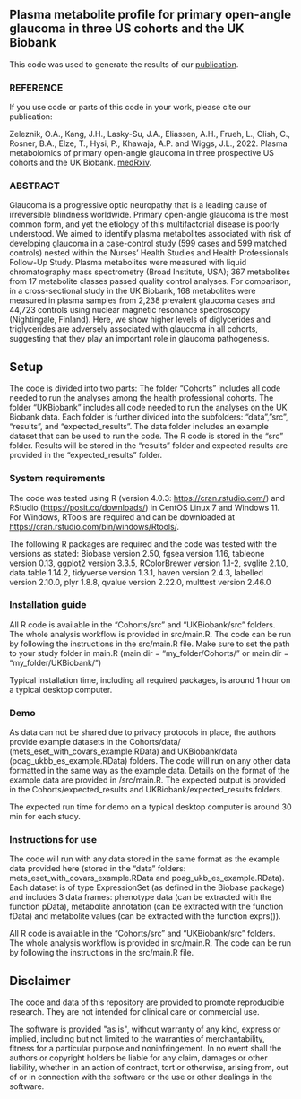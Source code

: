 ## Plasma metabolite profile for primary open-angle glaucoma in three US cohorts and the UK Biobank

This code was used to generate the results of our [publication](https://www.medrxiv.org/content/10.1101/2022.02.24.22271483v1). 

### REFERENCE
If you use code or parts of this code in your work, please cite our publication:

Zeleznik, O.A., Kang, J.H., Lasky-Su, J.A., Eliassen, A.H., Frueh, L., Clish, C., Rosner, B.A., Elze, T., Hysi, P., Khawaja, A.P. and Wiggs, J.L., 2022. Plasma metabolomics of primary open-angle glaucoma in three prospective US cohorts and the UK Biobank. [medRxiv](https://www.medrxiv.org/content/10.1101/2022.02.24.22271483v1).

### ABSTRACT

Glaucoma is a progressive optic neuropathy that is a leading cause of irreversible blindness worldwide. Primary open-angle glaucoma is the most common form, and yet the etiology of this multifactorial disease is poorly understood. We aimed to identify plasma metabolites associated with risk of developing glaucoma in a case-control study (599 cases and 599 matched controls) nested within the Nurses’ Health Studies and Health Professionals Follow-Up Study. Plasma metabolites were measured with liquid chromatography mass spectrometry (Broad Institute, USA); 367 metabolites from 17 metabolite classes passed quality control analyses. For comparison, in a cross-sectional study in the UK Biobank, 168 metabolites were measured in plasma samples from 2,238 prevalent glaucoma cases and 44,723 controls using nuclear magnetic resonance spectroscopy (Nightingale, Finland). Here, we show higher levels of diglycerides and triglycerides are adversely associated with glaucoma in all cohorts, suggesting that they play an important role in glaucoma pathogenesis.

## Setup

The code is divided into two parts: The folder “Cohorts” includes all code needed 
to run the analyses among the health professional cohorts. The folder “UKBiobank” 
includes all code needed to run the analyses on the UK Biobank data. Each folder 
is further divided into the subfolders: “data”,”src”, “results”, and “expected_results”. 
The data folder includes an example dataset that can be used to run the code. 
The R code is stored in the “src” folder. Results will be stored in the “results” 
folder and expected results are provided in the “expected_results” folder.

### System requirements

The code was tested using R (version 4.0.3: https://cran.rstudio.com/) and 
RStudio (https://posit.co/downloads/) in CentOS Linux 7 and Windows 11. For Windows, 
RTools are required and can be downloaded at https://cran.rstudio.com/bin/windows/Rtools/.

The following R packages are required and the code was tested with the versions as stated: 
Biobase version 2.50, fgsea version 1.16, tableone version 0.13,  ggplot2 version 3.3.5, 
RColorBrewer version 1.1-2, svglite 2.1.0, data.table 1.14.2, tidyverse version 1.3.1, 
haven version 2.4.3, labelled version 2.10.0, plyr 1.8.8, qvalue version 2.22.0, 
multtest version 2.46.0

### Installation guide

All R code is available in the “Cohorts/src” and “UKBiobank/src” folders. The whole analysis workflow is provided in 
src/main.R. The code can be run by following the instructions in the src/main.R file. 
Make sure to set the path to your study folder in main.R (main.dir = “my_folder/Cohorts/” 
or main.dir = “my_folder/UKBiobank/”)

Typical installation time, including all required packages, is around 1 hour on a typical 
desktop computer.

### Demo

As data can not be shared due to privacy protocols in place, the authors provide example 
datasets in the Cohorts/data/ (mets_eset_with_covars_example.RData) and UKBiobank/data 
(poag_ukbb_es_example.RData) folders. The code will run on any other data formatted in 
the same way as the example data. Details on the format of the example data are provided 
in /src/main.R. The expected output is provided in the Cohorts/expected_results and 
UKBiobank/expected_results folders.

The expected run time for demo on a typical desktop computer is around 30 min for each study. 

### Instructions for use

The code will run with any data stored in the same format as the example data provided here 
(stored in the “data” folders: mets_eset_with_covars_example.RData and poag_ukb_es_example.RData). 
Each dataset is of type ExpressionSet (as defined in the Biobase package) and includes 3 
data frames: phenotype data (can be extracted with the function pData), metabolite 
annotation (can be extracted with the function fData) and metabolite values (can be extracted 
with the function exprs()).

All R code is available in the “Cohorts/src” and “UKBiobank/src” folders. The whole analysis workflow 
is provided in src/main.R. The code can be run by following the instructions in the src/main.R file.

## Disclaimer

The code and data of this repository are provided to promote reproducible research. They are not intended for clinical care or commercial use.

The software is provided "as is", without warranty of any kind, express or implied, including but not limited to the warranties of merchantability, fitness for a particular purpose and noninfringement. In no event shall the authors or copyright holders be liable for any claim, damages or other liability, whether in an action of contract, tort or otherwise, arising from, out of or in connection with the software or the use or other dealings in the software.
